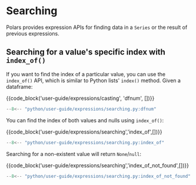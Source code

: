 # Searching

Polars provides expression APIs for finding data in a `Series` or the result of previous
expressions.

## Searching for a value's specific index with `index_of()`

If you want to find the index of a particular value, you can use the `index_of()` API, which is
similar to Python lists' `index()` method. Given a dataframe:

{{code_block('user-guide/expressions/casting', 'dfnum', [])}}

```python exec="on" result="text" session="user-guide/searching"
--8<-- "python/user-guide/expressions/searching.py:dfnum"
```

You can find the index of both values and nulls using `index_of()`:

{{code_block('user-guide/expressions/searching','index_of',[])}}

```python exec="on" result="text" session="user-guide/searching"
--8<-- "python/user-guide/expressions/searching.py:index_of"
```

Searching for a non-existent value will return `None`/`null`:

{{code_block('user-guide/expressions/searching','index_of_not_found',[])}}

```python exec="on" result="text" session="user-guide/searching"
--8<-- "python/user-guide/expressions/searching.py:index_of_not_found"
```
